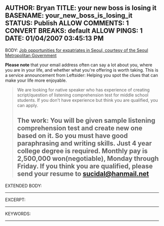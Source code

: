AUTHOR: Bryan
TITLE: your new boss is losing it
BASENAME: your_new_boss_is_losing_it
STATUS: Publish
ALLOW COMMENTS: 1
CONVERT BREAKS: __default__
ALLOW PINGS: 1
DATE: 01/04/2007 03:45:13 PM
-----
BODY:
<a title="Job opportunities for expatriates in Seoul, courtesy of the Seoul Metropolitan Government" href="http://english.chosun.com/w21data/html/news/200612/200612290041.html">Job opportunities for expatriates in Seoul, courtesy of the Seoul Metropolitan Government</a>

<strong>Please note</strong> that your email address often can say a lot about you, where you are in your life, and whether what you're offering is worth taking. This is a service announcement from Leftsider: Helping you spot the clues that can make your life more enjoyable. 

<blockquote>We are looking for native speaker who has experience of creating script/question of listening comprehension test for middle school students. If you don't have experience but think you are qualified, you can apply.

The work: You will be given sample listening comprehension test and create new one based on it. So you must have good paraphrasing and writing skills. Just 4 year college degree is required. Monthly pay is 2,500,000 won(negotiable), Monday through Friday. If you think you are qualified, please send your resume to <strong>sucidal@hanmail.net</strong></blockquote>
-----
EXTENDED BODY:

-----
EXCERPT:

-----
KEYWORDS:

-----


